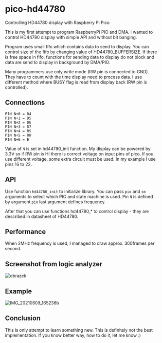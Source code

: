 # pico-hd44780
Controlling HD44780 display with Raspberry Pi Pico

This is my first attempt to program RaspberryPi PIO and DMA. I wanted to control HD44780 display with simple API and without bit banging.

Program uses small fifo which contains data to send to display. You can control size of the fifo by changing value of HD44780_BUFFERSIZE. If there is free space in fifo, functions for sending data to display do not block and data are send to display in background by DMA/PIO.

Many programmers use only write mode (RW pin is connected to GND). They have to count with the time display need to process data. I use different method where BUSY flag is read from display back (RW pin is controlled).

## Connections

    PIN N+0 = D4
    PIN N+1 = D5
    PIN N+2 = D6
    PIN N+3 = D7
    PIN N+4 = RS
    PIN N+5 = RW
    PIN N+6 = E
    
Value of ```N``` is set in hd44780_init function. 
My display can be powered by 3.3V so if RW pin is HI there is correct voltage on input pins of pico. If you use different voltage, some extra circuit must be used. In my example I use pins 16 to 22.

## API

Use function ```hd44780_init``` to initialize library. You can pass ```pio``` and ```sm``` arguments to select which PIO and state machine is used. Pin ```N``` is defined by argument ```pin``` last argument defines frequency.

After that you can use functions hd44780_* to control display - they are described in datasheet of HD44780.

## Performance

When 2MHz frequency is used, I managed to draw approx. 300frames per second.

## Screenshot from logic analyzer

![obrazek](https://user-images.githubusercontent.com/3948538/121377825-f592df80-c942-11eb-93d4-37e674c91607.png)

## Example

![IMG_20210609_165236b](https://user-images.githubusercontent.com/3948538/121378657-af8a4b80-c943-11eb-86fe-38e5f6b1d06d.jpg)

## Conclusion

This is only attempt to learn something new. This is definitely not the best implementation. If you know better way, how to do it, let me know :)

